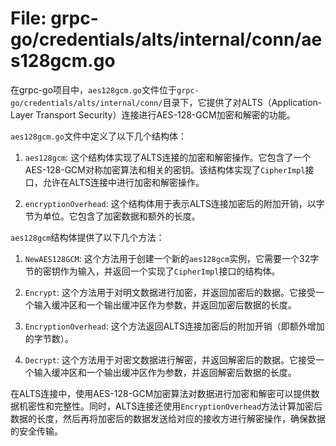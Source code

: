 # File: grpc-go/credentials/alts/internal/conn/aes128gcm.go

在grpc-go项目中，`aes128gcm.go`文件位于`grpc-go/credentials/alts/internal/conn/`目录下，它提供了对ALTS（Application-Layer Transport Security）连接进行AES-128-GCM加密和解密的功能。

`aes128gcm.go`文件中定义了以下几个结构体：

1. `aes128gcm`: 这个结构体实现了ALTS连接的加密和解密操作。它包含了一个AES-128-GCM对称加密算法和相关的密钥。该结构体实现了`CipherImpl`接口，允许在ALTS连接中进行加密和解密操作。

2. `encryptionOverhead`: 这个结构体用于表示ALTS连接加密后的附加开销，以字节为单位。它包含了加密数据和额外的长度。

`aes128gcm`结构体提供了以下几个方法：

1. `NewAES128GCM`: 这个方法用于创建一个新的`aes128gcm`实例，它需要一个32字节的密钥作为输入，并返回一个实现了`CipherImpl`接口的结构体。

2. `Encrypt`: 这个方法用于对明文数据进行加密，并返回加密后的数据。它接受一个输入缓冲区和一个输出缓冲区作为参数，并返回加密后数据的长度。

3. `EncryptionOverhead`: 这个方法返回ALTS连接加密后的附加开销（即额外增加的字节数）。

4. `Decrypt`: 这个方法用于对密文数据进行解密，并返回解密后的数据。它接受一个输入缓冲区和一个输出缓冲区作为参数，并返回解密后数据的长度。

在ALTS连接中，使用AES-128-GCM加密算法对数据进行加密和解密可以提供数据机密性和完整性。同时，ALTS连接还使用`EncryptionOverhead`方法计算加密后数据的长度，然后再将加密后的数据发送给对应的接收方进行解密操作，确保数据的安全传输。

